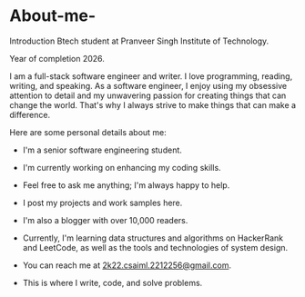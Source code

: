 # About-me-
Introduction
Btech student at Pranveer Singh Institute of Technology.

Year of completion 2026.

I am a full-stack software engineer and writer. I love programming, reading, writing, and speaking. As a software engineer, I enjoy using my obsessive attention to detail and my unwavering passion for creating things that can change the world. That's why I always strive to make things that can make a difference.

Here are some personal details about me:

- I'm a senior software engineering student.

- I'm currently working on enhancing my coding skills.

- Feel free to ask me anything; I'm always happy to help.

- I post my projects and work samples here.

- I'm also a blogger with over 10,000 readers.

- Currently, I'm learning data structures and algorithms on HackerRank and LeetCode, as well as the tools and technologies of system design.

- You can reach me at 2k22.csaiml.2212256@gmail.com.

- This is where I write, code, and solve problems.
